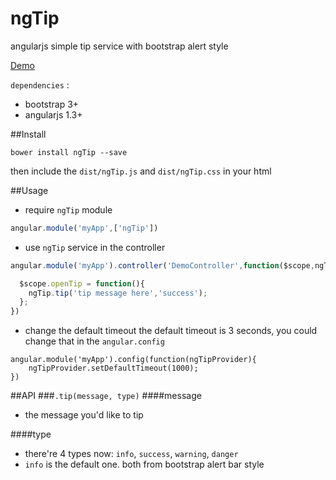 # ngTip
angularjs simple tip service with bootstrap alert style

[Demo](http://savokiss.me/ngTip)

`dependencies` : 
 - bootstrap 3+ 
 - angularjs 1.3+

##Install

```
bower install ngTip --save
```
then include the `dist/ngTip.js` and `dist/ngTip.css` in your html

##Usage
- require `ngTip` module

```javascript
angular.module('myApp',['ngTip'])
```

- use `ngTip` service in the controller

```javascript
angular.module('myApp').controller('DemoController',function($scope,ngTip){

  $scope.openTip = function(){
    ngTip.tip('tip message here','success');
  };
})
```

- change the default timeout
the default timeout is 3 seconds, you could change that in the `angular.config`

```
angular.module('myApp').config(function(ngTipProvider){
    ngTipProvider.setDefaultTimeout(1000);
})
```

##API
###`.tip(message, type)`
####message
- the message you'd like to tip

####type
- there're 4 types now: `info`, `success`, `warning`, `danger`
- `info` is the default one. both from bootstrap alert bar style


